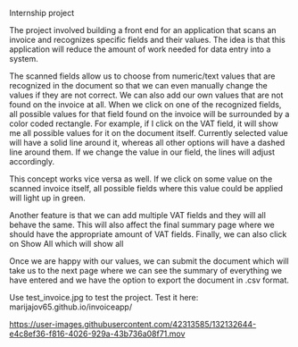 Internship project

The project involved building a front end for an application that scans an invoice and recognizes specific fields and their values. The idea is that this application will reduce the amount of work needed for data entry into a system. 

The scanned fields allow us to choose from numeric/text values that are recognized in the document so that we can even manually change the values if they are not correct. We can also add our own values that are not found on the invoice at all. When we click on one of the recognized fields, all possible values for that field found on the invoice will be surrounded by a color coded rectangle. For example, if I click on the VAT field, it will show me all possible values for it on the document itself. Currently selected value will have a solid line around it, whereas all other options will have a dashed line around them. If we change the value in our field, the lines will adjust accordingly. 

This concept works vice versa as well. If we click on some value on the scanned invoice itself, all possible fields where this value could be applied will light up in green. 

Another feature is that we can add multiple VAT fields and they will all behave the same. This will also affect the final summary page where we should have the appropriate amount of VAT fields. Finally, we can also click on Show All which will show all 

Once we are happy with our values, we can submit the document which will take us to the next page where we can see the summary of everything we have entered and we have the option to export the document in .csv format.

Use test_invoice.jpg to test the project. Test it here: marijajov65.github.io/invoiceapp/


https://user-images.githubusercontent.com/42313585/132132644-e4c8ef36-f816-4026-929a-43b736a08f71.mov


